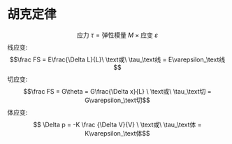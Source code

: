 # 胡克定律

$$ \text{应力}\ \tau = \text{弹性模量}\ M \times \text{应变}\ \varepsilon$$
线应变: $$\frac FS = E\frac{\Delta L}{L}\ \text或\ \tau_\text线 = E\varepsilon_\text线$$
切应变: $$\frac FS = G\theta = G\frac{\Delta x}{L} \ \text或\ \tau_\text切 = G\varepsilon_\text切$$
体应变: $$ \Delta p = -K \frac {\Delta V}{V} \ \text或\ \tau_\text体 = K\varepsilon_\text体$$